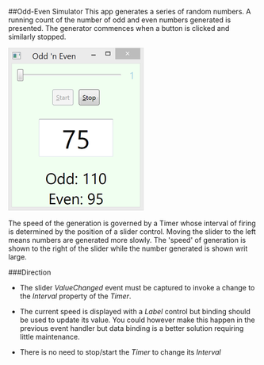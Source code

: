 ##Odd-Even Simulator
This app generates a series of random numbers. A running count of the number of odd and even numbers generated is presented. The generator commences when a button is clicked and similarly stopped.

![Screenshot](img1.png)

The speed of the generation is governed by a Timer whose interval of firing is determined by the position of a slider control. Moving the slider to the left means numbers are generated more slowly. The 'speed' of generation is shown to the right of the slider while the number generated is shown writ large.

###Direction

- The slider _ValueChanged_ event must be captured to invoke a change to the _Interval_ property of the _Timer_.

- The current speed is displayed with a _Label_ control but binding should be used to update its value. You could however make this happen in the previous event handler but data binding is a better solution requiring little maintenance.

- There is no need to stop/start the _Timer_ to change its _Interval_